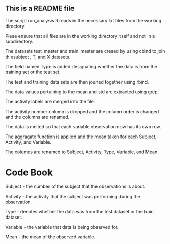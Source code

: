 ## This is a README file 

The script run_analysis.R reads in the necessary txt files from the working directory.  

Pleae ensure that all files are in the working directory itself and not in a subdirectory.  

The datasets test_master and train_master are creaed by using cbind to join th esubject , T, and X datasets.  

The field named Type is added designating whether the data is from the training set or the test set.  

The test and training data sets are then jouned together using rbind.  

The data values pertaining to the mean and std are extracted using grep.  

The activity labels are merged into the file.  

The activity number column is dropped and the column order is changed and the columns are renamed.  
 
The data is melted so that each variable observation now has its own row.  

The aggragate function is applied and the mean taken for each Subject, Activity, and Variable.  

The columes are renamed to Subject, Activity, Type, Variable, and Mean.  
 

# Code Book  

Subject - the number of the subject that the observations is about.  
 
Activity - the activity that the subject was performing during the observation.  

Type - denotes whether the data was from the test dataset or the train dataset.  

Variable - the variable that data is being observed for.  

Mean - the mean of the observed variable.  


